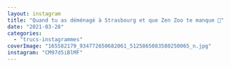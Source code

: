 ```yaml
---
layout: instagram
title: "Quand tu as déménagé à Strasbourg et que Zen Zoo te manque 🧋"
date: "2021-03-28"
categories: 
  - "trucs-instagrammes"
coverImage: "165582179_934772650682061_5125865083580250065_n.jpg"
instagram: "CM97d5iBlMF"
---
```

